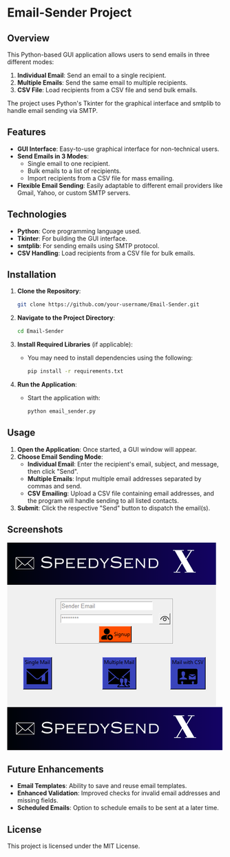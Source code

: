 # Email-Sender Project

## Overview
This Python-based GUI application allows users to send emails in three different modes:
1. **Individual Email**: Send an email to a single recipient.
2. **Multiple Emails**: Send the same email to multiple recipients.
3. **CSV File**: Load recipients from a CSV file and send bulk emails.

The project uses Python's Tkinter for the graphical interface and smtplib to handle email sending via SMTP. 

## Features
- **GUI Interface**: Easy-to-use graphical interface for non-technical users.
- **Send Emails in 3 Modes**:
  - Single email to one recipient.
  - Bulk emails to a list of recipients.
  - Import recipients from a CSV file for mass emailing.
- **Flexible Email Sending**: Easily adaptable to different email providers like Gmail, Yahoo, or custom SMTP servers.

## Technologies
- **Python**: Core programming language used.
- **Tkinter**: For building the GUI interface.
- **smtplib**: For sending emails using SMTP protocol.
- **CSV Handling**: Load recipients from a CSV file for bulk emails.

## Installation

1. **Clone the Repository**:
   ```bash
   git clone https://github.com/your-username/Email-Sender.git
   ```
   
2. **Navigate to the Project Directory**:
   ```bash
   cd Email-Sender
   ```

3. **Install Required Libraries** (if applicable):
   - You may need to install dependencies using the following:
     ```bash
     pip install -r requirements.txt
     ```

4. **Run the Application**:
   - Start the application with:
     ```bash
     python email_sender.py
     ```

## Usage
1. **Open the Application**: Once started, a GUI window will appear.
2. **Choose Email Sending Mode**:
   - **Individual Email**: Enter the recipient's email, subject, and message, then click "Send".
   - **Multiple Emails**: Input multiple email addresses separated by commas and send.
   - **CSV Emailing**: Upload a CSV file containing email addresses, and the program will handle sending to all listed contacts.
3. **Submit**: Click the respective "Send" button to dispatch the email(s).

## Screenshots

![Main Page](screenshots/img1.png)
![icon](screenshots/SpeedySend.png)

## Future Enhancements
- **Email Templates**: Ability to save and reuse email templates.
- **Enhanced Validation**: Improved checks for invalid email addresses and missing fields.
- **Scheduled Emails**: Option to schedule emails to be sent at a later time.

## License
This project is licensed under the MIT License.

